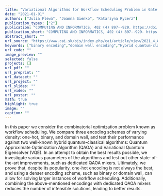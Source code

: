 ```yaml
---
title: "Variational Algorithms for Workflow Scheduling Problem in Gate-Based Quantum Devices"
date: "2021-01-01"
authors: ["Julia Plewa", "Joanna Sienko", "Katarzyna Rycerz"]
publication_types: ["2"]
publication: "COMPUTING AND INFORMATICS, 402 (4) 897--929. https://doi.org/10.31577/cai_2021_4_897"
publication_short: "COMPUTING AND INFORMATICS, 402 (4) 897--929. https://doi.org/10.31577/cai_2021_4_897"
abstract_short: ""
url_source: "https://www.cai.sk/ojs/index.php/cai/article/view/2021_4_897"
keywords: ["binary encoding","domain wall encoding","Hybrid quantum-classical algorithms","one-hot encoding","optimization","QAOA","VQE","workflow scheduling"]
url_code: ""
image_preview: ""
selected: false
projects: []
url_pdf: ""
url_preprint: ""
url_dataset: ""
url_project: ""
url_slides: ""
url_video: ""
url_poster: ""
math: true
highlight: true
image: ""
caption: ""
---
```

In this paper we consider the combinatorial optimization problem known as workflow scheduling. We compare three encoding schemes of varying density: one-hot, binary, and domain wall, and test their performance against two well-known hybrid quantum-classical algorithms: Quantum Approximate Optimization Algorithm (QAOA) and Variational Quantum Eigensolver (VQE). In an attempt to obtain the best results possible, we investigate various parameters of the algorithms and test out other state-of-the-art improvements, such as dedicated QAOA mixers. Ultimately, we prove that, despite its popularity, one-hot encoding is not always the best, and using a denser encoding scheme, such as binary or domain wall, can allow for solving larger instances of workflow scheduling. Additionally, combining the above-mentioned encodings with dedicated QAOA mixers reduces the number of infeasible solutions, leading to better results.
